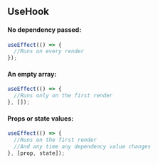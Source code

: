 ## UseHook

#### No dependency passed:
```jsx
useEffect(() => {
  //Runs on every render
});
```

#### An empty array:
```jsx
useEffect(() => {
  //Runs only on the first render
}, []);
```

#### Props or state values:
```jsx
useEffect(() => {
  //Runs on the first render
  //And any time any dependency value changes
}, [prop, state]);
```


